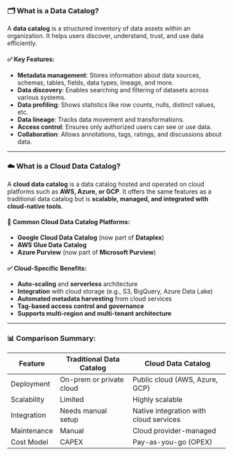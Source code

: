 ### 🗂 What is a Data Catalog?

A **data catalog** is a structured inventory of data assets within an organization. It helps users discover, understand, trust, and use data efficiently.

#### ✅ Key Features:

* **Metadata management**: Stores information about data sources, schemas, tables, fields, data types, lineage, and more.
* **Data discovery**: Enables searching and filtering of datasets across various systems.
* **Data profiling**: Shows statistics like row counts, nulls, distinct values, etc.
* **Data lineage**: Tracks data movement and transformations.
* **Access control**: Ensures only authorized users can see or use data.
* **Collaboration**: Allows annotations, tags, ratings, and discussions about data.

---

### ☁️ What is a Cloud Data Catalog?

A **cloud data catalog** is a data catalog hosted and operated on cloud platforms such as **AWS, Azure, or GCP**. It offers the same features as a traditional data catalog but is **scalable, managed, and integrated with cloud-native tools**.

#### 🔧 Common Cloud Data Catalog Platforms:

* **Google Cloud Data Catalog** (now part of **Dataplex**)
* **AWS Glue Data Catalog**
* **Azure Purview** (now part of **Microsoft Purview**)

#### ✅ Cloud-Specific Benefits:

* **Auto-scaling** and **serverless** architecture
* **Integration** with cloud storage (e.g., S3, BigQuery, Azure Data Lake)
* **Automated metadata harvesting** from cloud services
* **Tag-based access control and governance**
* **Supports multi-region and multi-tenant architecture**

---

### 📊 Comparison Summary:

| Feature     | Traditional Data Catalog | Cloud Data Catalog                     |
| ----------- | ------------------------ | -------------------------------------- |
| Deployment  | On-prem or private cloud | Public cloud (AWS, Azure, GCP)         |
| Scalability | Limited                  | Highly scalable                        |
| Integration | Needs manual setup       | Native integration with cloud services |
| Maintenance | Manual                   | Cloud provider-managed                 |
| Cost Model  | CAPEX                    | Pay-as-you-go (OPEX)                   |
